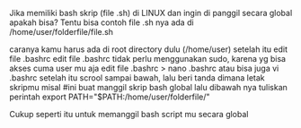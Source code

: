 Jika memiliki bash skrip (file .sh) di LINUX dan ingin di panggil secara global apakah bisa? Tentu bisa
contoh file .sh nya ada di /home/user/folderfile/file.sh

caranya kamu harus ada di root directory dulu (/home/user) setelah itu edit file .bashrc
edit file .bashrc tidak perlu menggunakan sudo, karena yg bisa akses cuma user mu aja
edit file .bashrc > nano .bashrc atau bisa juga vi .bashrc
setelah itu scrool sampai bawah, lalu beri tanda dimana letak skripmu
misal #ini buat manggil skrip bash global
lalu dibawah nya tuliskan perintah
export PATH="$PATH:/home/user/folderfile/"

Cukup seperti itu untuk memanggil bash script mu secara global

